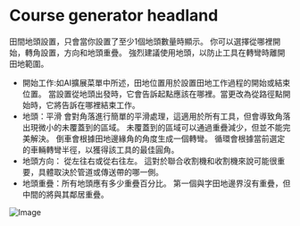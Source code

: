 # Course generator headland


田間地頭設置，只會當你設置了至少1個地頭數量時顯示。
你可以選擇從哪裡開始，轉角設置，方向和地頭重疊。
強烈建議使用地頭，以防止工具在轉彎時離開田地範圍。



- 開始工作:如AI擴展菜單中所述，田地位置用於設置田地工作過程的開始或結束位置。
當設置從地頭出發時，它會告訴起點應該在哪裡。當更改為從路徑點開始時，它將告訴在哪裡結束工作。
- 地頭：平滑 會對角落進行簡單的平滑處理，這適用於所有工具，但會導致角落出現微小的未覆蓋到的區域。 
未覆蓋到的區域可以通過重疊減少，但並不能完美解決。  倒車會根據田地邊緣角的角度生成一個轉彎。 
循環會根據當前選定的車輛轉彎半徑，以獲得該工具的最佳圓角。 
- 地頭方向： 從左往右或從右往左。 這對於聯合收割機和收割機來說可能很重要，具體取決於管道或傳送帶的哪一側。 
- 地頭重疊：所有地頭應有多少重疊百分比。 第一個與字田地邊界沒有重疊，但中間的將與其鄰居重疊。


![Image](/home/runner/work/CourseplayHelp/CourseplayHelp/translation_data/sharproundcorner_0_0_330_130.png)

